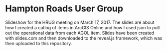 # Hampton Roads User Group

Slideshow for the HRUG meeting on March 17, 2017.
The slides are about how I created a catlog of items in ArcGIS Online and how I used json to pull out the operational data from each AGOL item.
Slides have been created with slides.com and then downloaded to the reveal.js framework, which was then uploaded to this repository.